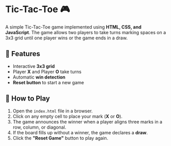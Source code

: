 # Tic-Tac-Toe 🎮    
    
A simple Tic-Tac-Toe game implemented using **HTML, CSS, and JavaScript**. The game allows two players to take turns marking spaces on a 3x3 grid until one player wins or the game ends in a draw.

## 📌 Features
- Interactive **3x3 grid**
- Player **X** and Player **O** take turns 
- Automatic **win detection**
- **Reset button** to start a new game

## 🚀 How to Play
1. Open the `index.html` file in a browser.
2. Click on any empty cell to place your mark (**X** or **O**).
3. The game announces the winner when a player aligns three marks in a row, column, or diagonal.
4. If the board fills up without a winner, the game declares a **draw**.
5. Click the **"Reset Game"** button to play again.


